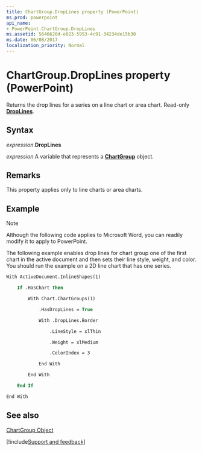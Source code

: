 ```yaml
---
title: ChartGroup.DropLines property (PowerPoint)
ms.prod: powerpoint
api_name:
- PowerPoint.ChartGroup.DropLines
ms.assetid: 5646620d-e023-5953-4c91-34234de15b30
ms.date: 06/08/2017
localization_priority: Normal
---
```



# ChartGroup.DropLines property (PowerPoint)

Returns the drop lines for a series on a line chart or area chart. Read-only  **[DropLines](PowerPoint.DropLines.md)**.


## Syntax

_expression_.**DropLines**

_expression_ A variable that represents a **[ChartGroup](PowerPoint.ChartGroup.md)** object.


## Remarks

This property applies only to line charts or area charts. 


## Example




> [!NOTE] 
> Although the following code applies to Microsoft Word, you can readily modify it to apply to PowerPoint.

The following example enables drop lines for chart group one of the first chart in the active document and then sets their line style, weight, and color. You should run the example on a 2D line chart that has one series.




```vb
With ActiveDocument.InlineShapes(1)

    If .HasChart Then

        With Chart.ChartGroups(1)

            .HasDropLines = True

            With .DropLines.Border

                .LineStyle = xlThin

                .Weight = xlMedium

                .ColorIndex = 3

            End With

        End With

    End If

End With
```


## See also


[ChartGroup Object](PowerPoint.ChartGroup.md)

[!include[Support and feedback](~/includes/feedback-boilerplate.md)]